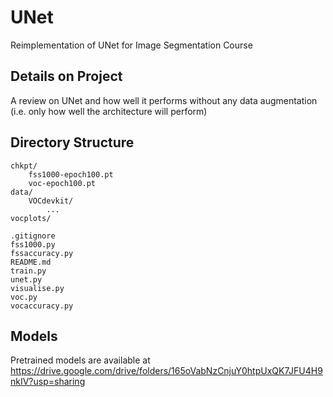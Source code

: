 # UNet
Reimplementation of UNet for Image Segmentation Course

## Details on Project
A review on UNet and how well it performs without any data augmentation (i.e. only how well the architecture will perform)

## Directory Structure
```
chkpt/
    fss1000-epoch100.pt
    voc-epoch100.pt
data/
    VOCdevkit/
        ...
vocplots/

.gitignore
fss1000.py
fssaccuracy.py
README.md
train.py
unet.py
visualise.py
voc.py
vocaccuracy.py
```

## Models
Pretrained models are available at https://drive.google.com/drive/folders/165oVabNzCnjuY0htpUxQK7JFU4H9nkIV?usp=sharing